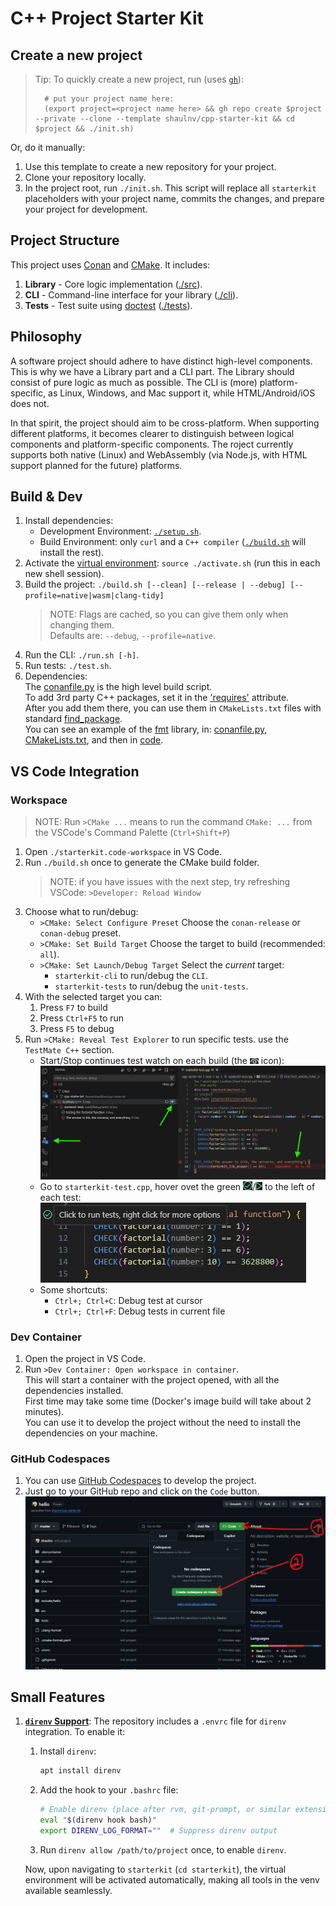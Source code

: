 # C++ Project Starter Kit

## Create a new project
>
> Tip: To quickly create a new project, run (uses [`gh`](https://cli.github.com/)):
>
> ```shell
>   # put your project name here:
>   (export project=<project name here> && gh repo create $project --private --clone --template shaulnv/cpp-starter-kit && cd $project && ./init.sh)
>   ```
>
Or, do it manually:

1. Use this template to create a new repository for your project.
2. Clone your repository locally.
3. In the project root, run `./init.sh`.
   This script will replace all `starterkit` placeholders with your project name, commits the changes, and prepare your project for development.

## Project Structure

This project uses [Conan](https://conan.io/) and [CMake](https://cliutils.gitlab.io/modern-cmake/README.html). It includes:

1. **Library** - Core logic implementation ([./src](./src)).
2. **CLI** - Command-line interface for your library ([./cli](./cli)).
3. **Tests** - Test suite using [doctest](https://github.com/doctest/doctest) ([./tests](./tests)).

## Philosophy

A software project should adhere to have distinct high-level components.
This is why we have a Library part and a CLI part.
The Library should consist of pure logic as much as possible.
The CLI is (more) platform-specific, as Linux, Windows, and Mac support it, while HTML/Android/iOS does not.

In that spirit, the project should aim to be cross-platform.
When supporting different platforms,
it becomes clearer to distinguish between logical components and platform-specific components.
The roject currently supports both native (Linux) and WebAssembly
(via Node.js, with HTML support planned for the future) platforms.

## Build & Dev

1. Install dependencies:
   - Development Environment: [`./setup.sh`](./setup.sh).
   - Build Environment: only `curl` and a `C++ compiler` ([`./build.sh`](./build.sh) will install the rest).
2. Activate the [virtual environment](https://www.youtube.com/watch?app=desktop&v=Y21OR1OPC9A): `source ./activate.sh` (run this in each new shell session).
3. Build the project: `./build.sh [--clean] [--release | --debug] [--profile=native|wasm|clang-tidy]`
   > NOTE: Flags are cached, so you can give them only when changing them.  
   > Defaults are: `--debug`, `--profile=native`.  
4. Run the CLI: `./run.sh [-h]`.
5. Run tests: `./test.sh`.
6. Dependencies:  
   The [conanfile.py](./conanfile.py) is the high level build script.  
   To add 3rd party C++ packages, set it in the ['requires'](./conanfile.py#L22) attribute.  
   After you add them there, you can use them in `CMakeLists.txt` files with standard [find_package](https://www.youtube.com/watch?v=1HjAYqcJwV8).  
   You can see an example of the [fmt](https://fmt.dev/11.0/) library, in: [conanfile.py](./conanfile.py#L22), [CMakeLists.txt](./src/CMakeLists.txt#L1), and then in [code](./cli/src/main-cli.cpp#L40).

## VS Code Integration

### Workspace

> NOTE: Run `>CMake ...` means to run the command `CMake: ...` from the VSCode's Command Palette (`Ctrl+Shift+P`)

1. Open `./starterkit.code-workspace` in VS Code.
2. Run `./build.sh` once to generate the CMake build folder.
   > NOTE: if you have issues with the next step, try refreshing VSCode: `>Developer: Reload Window`
3. Choose what to run/debug:
   - `>CMake: Select Configure Preset`
     Choose the `conan-release` or `conan-debug` preset.
   - `>CMake: Set Build Target`
     Choose the target to build (recommended: `all`).
   - `>CMake: Set Launch/Debug Target`
     Select the _current_ target:
     - `starterkit-cli` to run/debug the `CLI`.
     - `starterkit-tests` to run/debug the `unit-tests`.
4. With the selected target you can:
   1. Press `F7` to build
   2. Press `Ctrl+F5` to run
   3. Press `F5` to debug
5. Run `>CMake: Reveal Test Explorer` to run specific tests. use the `TestMate C++` section.
   - Start/Stop continues test watch on each build (the ![eye icon](doc/res/vscode-tests-continues-watch-eye-icon.png) icon):  
      ![start/stop continues test watch](doc/res/vscode-tests-continues-watch.png)
   - Go to `starterkit-test.cpp`, hover ovet the green ![Play](doc/res/vscode-test-case-v.png)/![Play](doc/res/vscode-test-case-play.png) to the left of each test:  
      ![run/debug a test case](doc/res/vscode-test-case.png)
   - Some shortcuts:
      - `Ctrl+; Ctrl+C`: Debug test at cursor
      - `Ctrl+; Ctrl+F`: Debug tests in current file

### Dev Container

1. Open the project in VS Code.
2. Run `>Dev Container: Open workspace in container`.  
   This will start a container with the project opened, with all the dependencies installed.  
   First time may take some time (Docker's image build will take about 2 minutes).  
   You can use it to develop the project without the need to install the dependencies on your machine.  

### GitHub Codespaces

1. You can use [GitHub Codespaces](https://github.com/features/codespaces) to develop the project.
2. Just go to your GitHub repo and click on the `Code` button.  
   ![GitHub Codespaces](doc/res/github-codespaces.png)

## Small Features

1. [**`direnv` Support**](https://direnv.net/): The repository includes a `.envrc` file for `direnv` integration.
   To enable it:
   1. Install `direnv`:

      ```bash
      apt install direnv
      ```

   2. Add the hook to your `.bashrc` file:

      ```bash
      # Enable direnv (place after rvm, git-prompt, or similar extensions)
      eval "$(direnv hook bash)"
      export DIRENV_LOG_FORMAT=""  # Suppress direnv output
      ```

   3. Run `direnv allow /path/to/project` once, to enable `direnv`.

   Now, upon navigating to `starterkit` (`cd starterkit`), the virtual environment will be activated automatically, making all tools in the venv available seamlessly.
